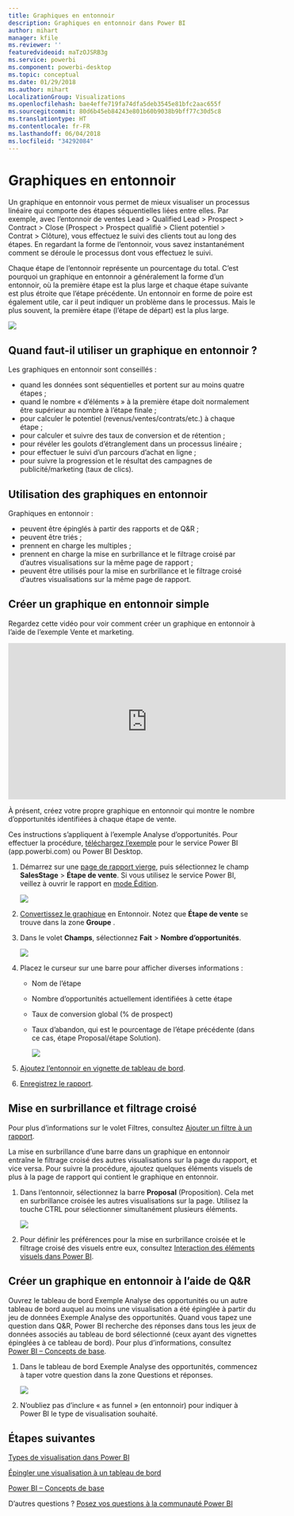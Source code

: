 ```yaml
---
title: Graphiques en entonnoir
description: Graphiques en entonnoir dans Power BI
author: mihart
manager: kfile
ms.reviewer: ''
featuredvideoid: maTzOJSRB3g
ms.service: powerbi
ms.component: powerbi-desktop
ms.topic: conceptual
ms.date: 01/29/2018
ms.author: mihart
LocalizationGroup: Visualizations
ms.openlocfilehash: bae4effe719fa74dfa5deb3545e81bfc2aac655f
ms.sourcegitcommit: 80d6b45eb84243e801b60b9038b9bff77c30d5c8
ms.translationtype: HT
ms.contentlocale: fr-FR
ms.lasthandoff: 06/04/2018
ms.locfileid: "34292084"
---
```

# <a name="funnel-charts"></a>Graphiques en entonnoir
Un graphique en entonnoir vous permet de mieux visualiser un processus linéaire qui comporte des étapes séquentielles liées entre elles. Par exemple, avec l’entonnoir de ventes Lead \> Qualified Lead \> Prospect \> Contract \> Close (Prospect > Prospect qualifié > Client potentiel > Contrat > Clôture), vous effectuez le suivi des clients tout au long des étapes.  En regardant la forme de l’entonnoir, vous savez instantanément comment se déroule le processus dont vous effectuez le suivi.

Chaque étape de l’entonnoir représente un pourcentage du total. C’est pourquoi un graphique en entonnoir a généralement la forme d’un entonnoir, où la première étape est la plus large et chaque étape suivante est plus étroite que l’étape précédente.  Un entonnoir en forme de poire est également utile, car il peut indiquer un problème dans le processus.  Mais le plus souvent, la première étape (l’étape de départ) est la plus large.

![](media/power-bi-visualization-funnel-charts/funnelplain.png)

## <a name="when-to-use-a-funnel-chart"></a>Quand faut-il utiliser un graphique en entonnoir ?
Les graphiques en entonnoir sont conseillés :

* quand les données sont séquentielles et portent sur au moins quatre étapes ;
* quand le nombre « d’éléments » à la première étape doit normalement être supérieur au nombre à l’étape finale ;
* pour calculer le potentiel (revenus/ventes/contrats/etc.) à chaque étape ;
* pour calculer et suivre des taux de conversion et de rétention ;
* pour révéler les goulots d’étranglement dans un processus linéaire ;
* pour effectuer le suivi d’un parcours d’achat en ligne ;
* pour suivre la progression et le résultat des campagnes de publicité/marketing (taux de clics).

## <a name="working-with-funnel-charts"></a>Utilisation des graphiques en entonnoir
Graphiques en entonnoir :

* peuvent être épinglés à partir des rapports et de Q&R ;
* peuvent être triés ;
* prennent en charge les multiples ;
* prennent en charge la mise en surbrillance et le filtrage croisé par d’autres visualisations sur la même page de rapport ;
* peuvent être utilisés pour la mise en surbrillance et le filtrage croisé d’autres visualisations sur la même page de rapport.

## <a name="create-a-basic-funnel-chart"></a>Créer un graphique en entonnoir simple
Regardez cette vidéo pour voir comment créer un graphique en entonnoir à l’aide de l’exemple Vente et marketing.

<iframe width="560" height="315" src="https://www.youtube.com/embed/qKRZPBnaUXM" frameborder="0" allow="autoplay; encrypted-media" allowfullscreen></iframe>


À présent, créez votre propre graphique en entonnoir qui montre le nombre d’opportunités identifiées à chaque étape de vente.

Ces instructions s’appliquent à l’exemple Analyse d’opportunités. Pour effectuer la procédure, [téléchargez l’exemple](sample-datasets.md) pour le service Power BI (app.powerbi.com) ou Power BI Desktop.   

1. Démarrez sur une [page de rapport vierge](power-bi-report-add-page.md), puis sélectionnez le champ **SalesStage** \> **Étape de vente**. Si vous utilisez le service Power BI, veillez à ouvrir le rapport en [mode Édition](service-interact-with-a-report-in-editing-view.md).
   
    ![](media/power-bi-visualization-funnel-charts/funnelselectfield_new.png)
2. [Convertissez le graphique](power-bi-report-change-visualization-type.md) en Entonnoir. Notez que **Étape de vente** se trouve dans la zone **Groupe** . 
3. Dans le volet **Champs**, sélectionnez **Fait** \> **Nombre d’opportunités**.
   
    ![](media/power-bi-visualization-funnel-charts/power-bi-funnel.png)
4. Placez le curseur sur une barre pour afficher diverses informations :
   
   * Nom de l’étape
   * Nombre d’opportunités actuellement identifiées à cette étape
   * Taux de conversion global (% de prospect) 
   * Taux d’abandon, qui est le pourcentage de l’étape précédente (dans ce cas, étape Proposal/étape Solution).
     
     ![](media/power-bi-visualization-funnel-charts/funnelhover_new.png)
5. [Ajoutez l’entonnoir en vignette de tableau de bord](service-dashboard-tiles.md). 
6. [Enregistrez le rapport](service-report-save.md).

## <a name="highlighting-and-cross-filtering"></a>Mise en surbrillance et filtrage croisé
Pour plus d’informations sur le volet Filtres, consultez [Ajouter un filtre à un rapport](power-bi-report-add-filter.md).

La mise en surbrillance d’une barre dans un graphique en entonnoir entraîne le filtrage croisé des autres visualisations sur la page du rapport, et vice versa. Pour suivre la procédure, ajoutez quelques éléments visuels de plus à la page de rapport qui contient le graphique en entonnoir.

1. Dans l’entonnoir, sélectionnez la barre **Proposal** (Proposition). Cela met en surbrillance croisée les autres visualisations sur la page. Utilisez la touche CTRL pour sélectionner simultanément plusieurs éléments.
   
   ![](media/power-bi-visualization-funnel-charts/funnelchartnoowl.gif)
2. Pour définir les préférences pour la mise en surbrillance croisée et le filtrage croisé des visuels entre eux, consultez [Interaction des éléments visuels dans Power BI](service-reports-visual-interactions.md).

## <a name="create-a-funnel-chart-in-qa"></a>Créer un graphique en entonnoir à l’aide de Q&R
Ouvrez le tableau de bord Exemple Analyse des opportunités ou un autre tableau de bord auquel au moins une visualisation a été épinglée à partir du jeu de données Exemple Analyse des opportunités.  Quand vous tapez une question dans Q&R, Power BI recherche des réponses dans tous les jeux de données associés au tableau de bord sélectionné (ceux ayant des vignettes épinglées à ce tableau de bord). Pour plus d’informations, consultez [Power BI – Concepts de base](service-basic-concepts.md).

1. Dans le tableau de bord Exemple Analyse des opportunités, commencez à taper votre question dans la zone Questions et réponses.
   
   ![](media/power-bi-visualization-funnel-charts/funnelfromqna_new.png)
   
2. N’oubliez pas d’inclure « as funnel » (en entonnoir) pour indiquer à Power BI le type de visualisation souhaité.

## <a name="next-steps"></a>Étapes suivantes
[Types de visualisation dans Power BI](power-bi-visualization-types-for-reports-and-q-and-a.md)

[Épingler une visualisation à un tableau de bord](service-dashboard-pin-tile-from-report.md)

[Power BI – Concepts de base](service-basic-concepts.md)

D’autres questions ? [Posez vos questions à la communauté Power BI](http://community.powerbi.com/)

